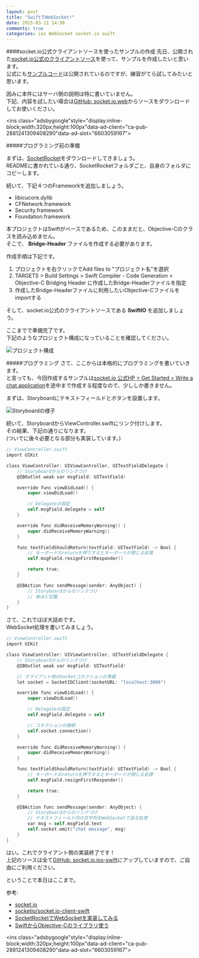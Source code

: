 ```yaml
---
layout: post
title: "SwiftでWebSocket!"
date: 2015-03-11 14:30
comments: true
categories: ios WebSocket socket.io swift
---
```


####socket.io公式クライアントソースを使ったサンプルの作成
先日、公開された[socket.io公式のクライアントソース](https://github.com/socketio/socket.io-client-swift)を使って、サンプルを作成したいと思います。  
公式にも[サンプルコード](https://github.com/nuclearace/socket.io-client-swift-example)は公開されているのですが、練習がてら試してみたいと思います。  

因みに本件にはサーバ側の説明は特に書いていません。  
下記、内容を試したい場合は[GitHub: socket.io.web](https://github.com/grandbig/socket.io.web)からソースをダウンロードしてお使いください。

<script async src="//pagead2.googlesyndication.com/pagead/js/adsbygoogle.js"></script>
<ins class="adsbygoogle"style="display:inline-block;width:320px;height:100px"data-ad-client="ca-pub-2881241309408290"data-ad-slot="6603059167"></ins>
<script>
(adsbygoogle = window.adsbygoogle || []).push({});
</script>

<!-- more -->

#####プログラミング前の準備

まずは、[SocketRocket](https://github.com/square/SocketRocket)をダウンロードしてきましょう。  
READMEに書かれている通り、SocketRocketフォルダごと、自身のフォルダにコピーします。  

続いて、下記４つのFrameworkを追加しましょう。  

* libicucore.dylib
* CFNetwork.framework
* Security.framework
* Foundation.framework

本プロジェクトはSwiftがベースであるため、このままだと、Objective-Cのクラスを読み込めません。  
そこで、 **Bridge-Header** ファイルを作成する必要があります。  

作成手順は下記です。

1. プロジェクトを右クリックでAdd files to "プロジェクト名"を選択
2. TARGETS > Build Settings > Swift Compiler - Code Generation > Objective-C Bridging Header に作成したBridge-Headerファイルを指定
3. 作成したBridge-Headerファイルに利用したいObjective-Cファイルをimportする

そして、socket.io公式のクライアントソースである **SwiftIO** を追加しましょう。  

ここまでで準備完了です。  
下記のようなプロジェクト構成になっていることを確認してください。  

![プロジェクト構成](/images/ws_swift_1.png)  

#####プログラミング
さて、ここからは本格的にプログラミングを書いていきます。  
と言っても、今回作成するサンプルは[socket.io 公式HP > Get Started > Write a chat application](http://socket.io/get-started/chat/)を途中まで作成する程度なので、少ししか書きません。  

まずは、Storyboardにテキストフィールドとボタンを設置します。  

![Storyboardの様子](/images/ws_swift_2.png)  

続いて、StoryboardからViewController.swiftにリンク付けします。  
その結果、下記の通りになります。  
(ついでに後々必要となる部分も実装しています。)  

```objective-c
// ViewController.swift
import UIKit

class ViewController: UIViewController, UITextFieldDelegate {
	// Storyboardからのリンクづけ
	@IBOutlet weak var msgField: UITextField!

	override func viewDidLoad() {
		super.viewDidLoad()

		// Delegateの設定
		self.msgField.delegate = self
	}

	override func didReceiveMemoryWarning() {
		super.didReceiveMemoryWarning()
	}

	func textFieldShouldReturn(textField: UITextField) -> Bool {
		// キーボードのreturnを押下するとキーボードが閉じる処理
		self.msgField.resignFirstResponder()

		return true;
	}

	@IBAction func sendMessage(sender: AnyObject) {
		// Storyboardからのリンクづけ
		// 後ほど記載
	}
}
```

さて、これでほぼ大詰めです。  
WebSocket処理を書いてみましょう。


```objective-c
// ViewController.swift
import UIKit

class ViewController: UIViewController, UITextFieldDelegate {
	// Storyboardからのリンクづけ
	@IBOutlet weak var msgField: UITextField!

	// クライアント側のSocketコネクションの準備
	let socket = SocketIOClient(socketURL: "localhost:3000")

	override func viewDidLoad() {
		super.viewDidLoad()

		// Delegateの設定
		self.msgField.delegate = self

		// コネクションの接続
		self.socket.connection()
	}

	override func didReceiveMemoryWarning() {
		super.didReceiveMemoryWarning()
	}

	func textFieldShouldReturn(textField: UITextField) -> Bool {
		// キーボードのreturnを押下するとキーボードが閉じる処理
		self.msgField.resignFirstResponder()

		return true;
	}

	@IBAction func sendMessage(sender: AnyObject) {
		// Storyboardからのリンクづけ
		// テキストフィールド内の文字列をWebSocketで送る処理
		var msg = self.msgField.text
		self.socket.emit("chat message", msg)
	}
}
```

はい。これでクライアント側の実装終了です！  
上記のソースは全て[GitHub: socket.io.ios-swift](https://github.com/grandbig/socket.io.ios-swift)にアップしていますので、ご自由にご利用ください。  

ということで本日はここまで。  

参考:  

* [socket.io](http://socket.io/get-started/chat/)
* [socketio/socket.io-client-swift](https://github.com/socketio/socket.io-client-swift)
* [SocketRocketでWebSocketを実装してみる](http://qiita.com/n0bisuke/items/6dc990579b343475a635)
* [SwiftからObjective-Cのライブラリ使う](http://mk.hatenablog.com/entry/2014/10/16/075841)

<script async src="//pagead2.googlesyndication.com/pagead/js/adsbygoogle.js"></script>
<ins class="adsbygoogle"style="display:inline-block;width:320px;height:100px"data-ad-client="ca-pub-2881241309408290"data-ad-slot="6603059167"></ins>
<script>
(adsbygoogle = window.adsbygoogle || []).push({});
</script>
